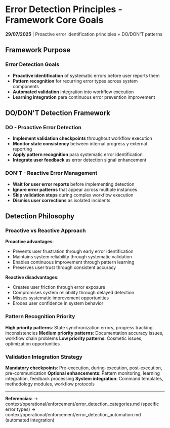 # Error Detection Principles - Framework Core Goals

**29/07/2025** | Proactive error identification principles + DO/DON'T patterns

## Framework Purpose

### Error Detection Goals
- **Proactive identification** of systematic errors before user reports them
- **Pattern recognition** for recurring error types across system components
- **Automated validation** integration into workflow execution  
- **Learning integration** para continuous error prevention improvement

## DO/DON'T Detection Framework

### DO - Proactive Error Detection
- **Implement validation checkpoints** throughout workflow execution
- **Monitor state consistency** between internal progress y external reporting
- **Apply pattern recognition** para systematic error identification
- **Integrate user feedback** as error detection signal enhancement

### DON'T - Reactive Error Management
- **Wait for user error reports** before implementing detection
- **Ignore error patterns** that appear across multiple instances
- **Skip validation steps** during complex workflow execution
- **Dismiss user corrections** as isolated incidents

## Detection Philosophy

### Proactive vs Reactive Approach
**Proactive advantages**:
- Prevents user frustration through early error identification
- Maintains system reliability through systematic validation
- Enables continuous improvement through pattern learning
- Preserves user trust through consistent accuracy

**Reactive disadvantages**:
- Creates user friction through error exposure
- Compromises system reliability through delayed detection
- Misses systematic improvement opportunities
- Erodes user confidence in system behavior

### Pattern Recognition Priority
**High priority patterns**: State synchronization errors, progress tracking inconsistencies
**Medium priority patterns**: Documentation accuracy issues, workflow chain problems
**Low priority patterns**: Cosmetic issues, optimization opportunities

### Validation Integration Strategy
**Mandatory checkpoints**: Pre-execution, during-execution, post-execution, pre-communication
**Optional enhancements**: Pattern monitoring, learning integration, feedback processing
**System integration**: Command templates, methodology modules, workflow protocols

---
**Referencias:** → context/operational/enforcement/error_detection_categories.md (specific error types)
→ context/operational/enforcement/error_detection_automation.md (automated integration)